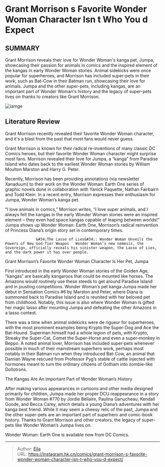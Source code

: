 # Grant Morrison s Favorite Wonder Woman Character Isn t Who You d Expect


## SUMMARY 



  Grant Morrison reveals their love for Wonder Woman&#39;s kanga pet, Jumpa, showcasing their passion for animals in comics and the inspired element of the kangas in early Wonder Woman stories.   Animal sidekicks were once popular for superheroes, and Morrison has included super-pets in their work, such as Bat-Cow in their Batman run, showcasing their love for animals.   Jumpa and the other super-pets, including kangas, are an important part of Wonder Woman&#39;s history and the legacy of super-pets lives on thanks to creators like Grant Morrison.  

![iamge](https://static1.srcdn.com/wordpress/wp-content/uploads/2023/11/dc-comics-wonder-woman.png)

## Literature Review

Grant Morrison recently revealed their favorite Wonder Woman character, and it&#39;s a blast from the past that most fans would never guess.




Grant Morrison is known for their radical re-inventions of many classic DC Comics heroes, but their favorite Wonder Woman character might surprise most fans. Morrison revealed their love for Jumpa, a “kanga” from Paradise Island who dates back to the earliest Wonder Woman stories by William Moulton Marston and Harry G. Peter.




Recently, Morrison has been providing annotations (via newsletter Xanaduum) to their work on the Wonder Woman: Earth One series of graphic novels done in collaboration with Yanick Paquette, Nathan Fairbairn and Todd Klein. In a recent entry, Morrison expresses their enthusiasm for Jumpa, Wonder Woman’s kanga pet.

          

“I love animals in comics,” Morrison writes, “I love super animals, and I always felt the kangas in the early Wonder Woman stories were an inspired element – they even had space kangas capable of leaping between worlds!” Jumpa shows up Wonder Woman: Earth One, Morrison’s radical reinvention of Princess Diana’s origin story set in contemporary times.

                  &#34;The Lasso of Lies&#34;: Wonder Woman Unveils the Powers of New God-Tier Weapon   Wonder Woman’s new nemesis, the Sovereign, officially reveals his sinister weapon, the Lasso of Lies, and the dark power it has over people.   





 Grant Morrison’s Favorite Wonder Woman Character Is Her Pet, Jumpa 


          

First introduced in the early Wonder Woman stories of the Golden Age, “kangas” are basically kangaroos that could be mounted like horses. The Amazons would routinely use these steeds to get around Paradise Island and in jousting competitions. Wonder Woman’s pet kanga Jumpa made her debut in Sensation Comics #6 by Marston and Peter, where Diana is summoned back to Paradise Island and is reunited with her beloved pet from childhood. Notably, this issue is also where Wonder Woman is gifted her magic lasso after mounting Jumpa and defeating the other Amazons in a lasso contest.

There was a time when animal sidekicks were de rigueur for superheroes, with the most prominent examples being Krypto the Super-Dog and Ace the Bat-Hound. Superman himself had a whole legion of pets, with Krypto, Streaky the Super-Cat, Comet the Super-Horse and even a super-monkey in Beppo. A noted animal lover, Morrison has included super-pets whenever possible in much of their mainstream superhero work, perhaps most notably in their Batman run when they introduced Bat-Cow, an animal that Damian Wayne rescued from Professor Pyg’s stable of cattle injected with hormones meant to turn the ordinary citizens of Gotham into zombie-like Dollotrons.






 The Kangas Are An Important Part of Wonder Woman’s History 
          

After making various appearances in cartoons and other media designed primarily for children, Jumpa made her proper DCU reappearance in a story from Wonder Woman #770 by Jordie Bellaire, Paulina Ganucheau, Kendall Goode, and Becca Carey, which details a young Diana’s adventures with her kanga best friend. While it may seem a cheesy relic of the past, Jumpa and the other super-pets are an important part of superhero and comic-book history. Thanks to Grant Morrison and other creators, the legacy of super-pets like Wonder Woman’s Jumpa lives on.



Wonder Woman: Earth One is available now from DC Comics.









---

> Author: [Ella](https://instagram.hk.cn/)  
> URL: https://instagram.hk.cn/comics/grant-morrison-s-favorite-wonder-woman-character-isn-t-who-you-d-expect/  


